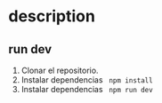 # description

## run dev
 1. Clonar el repositorio.
 2. Instalar dependencias ``` npm install```
 3. Instalar dependencias ``` npm run dev```
